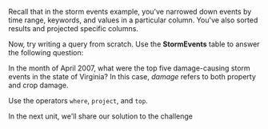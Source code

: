 Recall that in the storm events example, you've narrowed down events by time range, keywords, and values in a particular column. You've also sorted results and projected specific columns.

Now, try writing a query from scratch. Use the **StormEvents** table to answer the following question:

In the month of April 2007, what were the top five damage-causing storm events in the state of Virginia? In this case, *damage* refers to both property and crop damage.

Use the operators `where`, `project`, and `top`.

In the next unit, we'll share our solution to the challenge
